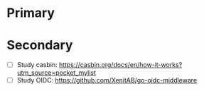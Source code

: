 # Primary

# Secondary

- [ ] Study casbin: https://casbin.org/docs/en/how-it-works?utm_source=pocket_mylist
- [ ] Study OIDC: https://github.com/XenitAB/go-oidc-middleware
